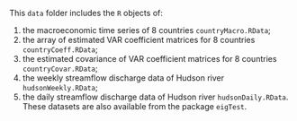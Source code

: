 This `data` folder includes the `R` objects of:
1. the macroeconomic time series of 8 countries `countryMacro.RData`;
2. the array of estimated VAR coefficient matrices for 8 countries `countryCoeff.RData`;
3. the estimated covariance of VAR coefficient matrices for 8 countries `countryCovar.RData`;
4. the weekly streamflow discharge data of Hudson river `hudsonWeekly.RData`;
5. the daily streamflow discharge data of Hudson river `hudsonDaily.RData`.
These datasets are also available from the package `eigTest`.
